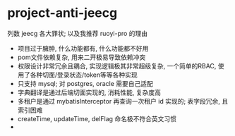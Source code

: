 # project-anti-jeecg
列数 jeecg 各大罪状; 以及我推荐 ruoyi-pro 的理由

+ 项目过于臃肿, 什么功能都有, 什么功能都不好用
+ pom文件依赖复杂, 用来二开极易导致依赖冲突
+ 权限设计非常冗余且耦合, 实现逻辑极其非常超级复杂, 一个简单的RBAC, 使用了各种切面/登录状态/token等等各种实现
+ 只支持 mysql; 对 postgres, oracle 需要自己适配
+ 字典翻译是通过后端切面实现的, 消耗性能, 复杂度高
+ 多租户是通过 mybatisInterceptor 再查询一次租户 id 实现的; 表字段冗余, 且索引困难
+ createTime, updateTime, delFlag 命名极不符合英文习惯
+ 

